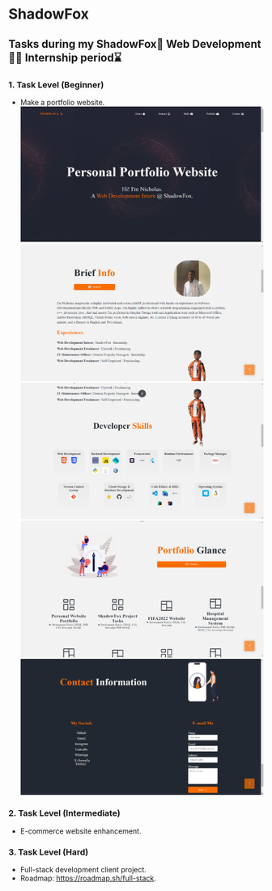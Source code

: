 # ShadowFox
## Tasks during my ShadowFox🦊 Web Development👨‍💻 Internship period⌛

### 1. Task Level (Beginner)
* Make a portfolio website.
![Header](./Task%201%20-%20Personal%20Portfolio%20Website/img/Screenshot%202024-06-21%20204153.png)
![Resume](./Task%201%20-%20Personal%20Portfolio%20Website/img/Screenshot%202024-06-21%20204210.png)
![Skills](./Task%201%20-%20Personal%20Portfolio%20Website/img/Screenshot%202024-06-21%20204226.png)
![Portfolio](./Task%201%20-%20Personal%20Portfolio%20Website/img/Screenshot%202024-06-21%20204237.png)
![Contact](./Task%201%20-%20Personal%20Portfolio%20Website/img/Screenshot%202024-06-21%20204302.png)

### 2. Task Level (Intermediate)
* E-commerce website enhancement.

### 3. Task Level (Hard)
* Full-stack development client project.
* Roadmap: https://roadmap.sh/full-stack.

